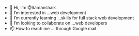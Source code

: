 - 👋 Hi, I’m @Samanshaik
- 👀 I’m interested in ...web development 
- 🌱 I’m currently learning ...skills for full stack web development 
- 💞️ I’m looking to collaborate on ...web developers
- 📫 How to reach me ... through Google mail

<!---
Samanshaik/Samanshaik is a ✨ special ✨ repository because its `README.md` (this file) appears on your GitHub profile.
You can click the Preview link to take a look at your changes.
--->
